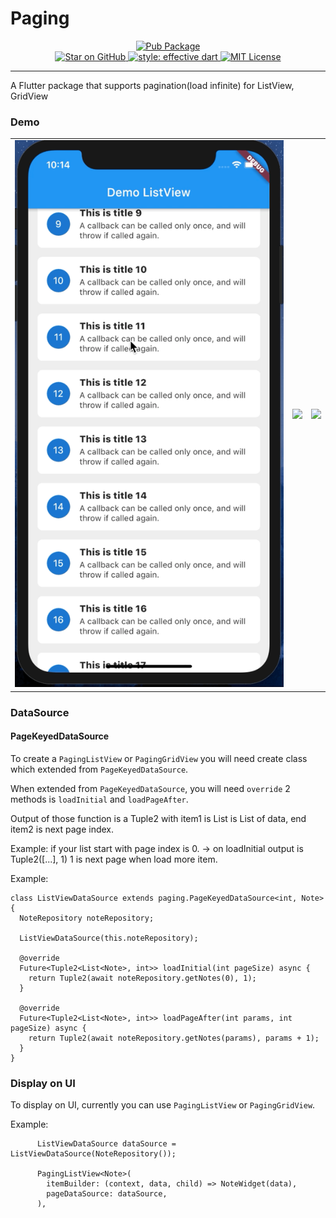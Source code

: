 # Paging

<p align="center">

  <a href="https://pub.dartlang.org/packages/fl_paging">
    <img alt="Pub Package" src="https://img.shields.io/pub/v/fl_paging.svg">
  </a>
  <br/>
  <a href="https://github.com/dangngocduc/flutter_paging">
    <img src="https://img.shields.io/github/stars/dangngocduc/flutter_paging.svg?style=flat&logo=github&colorB=deeppink&label=stars" alt="Star on GitHub">
  </a>
  <a href="https://github.com/tenhobi/effective_dart">
    <img alt="style: effective dart" src="https://img.shields.io/badge/style-effective_dart-40c4ff.svg">
  </a>
  <a href="https://opensource.org/licenses/MIT">
    <img alt="MIT License" src="https://img.shields.io/badge/License-MIT-blue.svg">
  </a>
</p>

---
A Flutter package that supports pagination(load infinite) for ListView, GridView

### Demo

|   |   |   |
|---|---|---|
|![](./demo/list_view2.gif) |![](./demo/grid_view.gif) |![](./demo/sliver_demo.gif) |


### DataSource
#### PageKeyedDataSource

To create a `PagingListView` or `PagingGridView` you will need create class which extended from `PageKeyedDataSource`.

When extended from `PageKeyedDataSource`, you will need `override` 2 methods is `loadInitial` and `loadPageAfter`.

Output of those function is a Tuple2 with item1 is List<D> is List of data, end item2 is next page index.

Example: if your list start with page index is 0.
-> on loadInitial output is Tuple2([...], 1) 1 is next page when load more item.

Example:

```
class ListViewDataSource extends paging.PageKeyedDataSource<int, Note> {
  NoteRepository noteRepository;

  ListViewDataSource(this.noteRepository);

  @override
  Future<Tuple2<List<Note>, int>> loadInitial(int pageSize) async {
    return Tuple2(await noteRepository.getNotes(0), 1);
  }

  @override
  Future<Tuple2<List<Note>, int>> loadPageAfter(int params, int pageSize) async {
    return Tuple2(await noteRepository.getNotes(params), params + 1);
  }
}
```

### Display on UI

To display on UI, currently you can use `PagingListView` or `PagingGridView`.

Example:
```
      ListViewDataSource dataSource = ListViewDataSource(NoteRepository());

      PagingListView<Note>(
        itemBuilder: (context, data, child) => NoteWidget(data),
        pageDataSource: dataSource,
      ),

```


